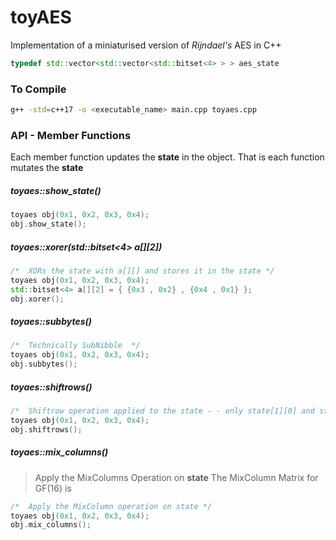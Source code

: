 # toyAES
Implementation of a miniaturised version of *Rijndael's* AES in C++ 
```c++
typedef std::vector<std::vector<std::bitset<4> > > aes_state
```
### To Compile
```bash
g++ -std=c++17 -o <executable_name> main.cpp toyaes.cpp

```
### API - Member Functions
Each member function updates the **state** in the object.
That is each function mutates the **state**

##### toyaes::show_state()
```c++
toyaes obj(0x1, 0x2, 0x3, 0x4);
obj.show_state();
```
##### toyaes::xorer(std::bitset<4> a[][2])
```c++
/*  XORs the state with a[][] and stores it in the state */
toyaes obj(0x1, 0x2, 0x3, 0x4);
std::bitset<4> a[][2] = { {0x3 , 0x2} , {0x4 , 0x1} };
obj.xorer();
```
##### toyaes::subbytes()
```c++
/*  Technically SubNibble  */
toyaes obj(0x1, 0x2, 0x3, 0x4);
obj.subbytes();
```
##### toyaes::shiftrows()
```c++
/*  Shiftrow operation applied to the state - - only state[1][0] and state[1][1] are interchanged */
toyaes obj(0x1, 0x2, 0x3, 0x4);
obj.shiftrows();
```
##### toyaes::mix_columns()
> Apply the MixColumns Operation on **state**
> The MixColumn Matrix for GF(16) is 
```c++
/*  Apply the MixColumn operation on state */
toyaes obj(0x1, 0x2, 0x3, 0x4);
obj.mix_columns();
```
